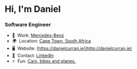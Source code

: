 # Hi, I'm Daniel

### Software Engineer

- 🚀  Work: [Mercedes-Benz](https://www.mercedes-benz.com)
- 🌍  Location: [Cape Town, South Africa](https://maps.app.goo.gl/mBLzp3oYmkgzk1id6)
- 🖥️  Website: [https://danielcurran.ie](http://danielcurran.ie)
- 🤝  Contact: [LinkedIn](https://www.linkedin.com/in/TwiggyBuffalo)
- ⚡  Fun: [Cars, bikes and planes.](https://www.instagram.com/twiggybuffalo)
